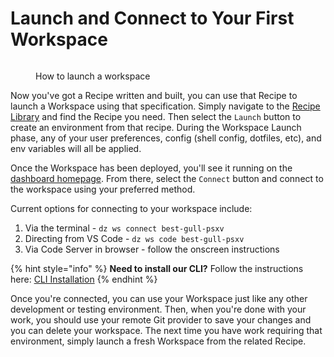 # Launch and Connect to Your First Workspace

<figure><img src="../../.gitbook/assets/CleanShot 2024-05-01 at 20.53.52@2x.png" alt=""><figcaption><p>How to launch a workspace</p></figcaption></figure>

Now you've got a Recipe written and built, you can use that Recipe to launch a Workspace using that specification. Simply navigate to the [Recipe Library](https://www.devzero.io/dashboard/recipes) and find the Recipe you need. Then select the `Launch` button to create an environment from that recipe. During the Workspace Launch phase, any of your user preferences, config (shell config, dotfiles, etc), and env variables will all be applied.

Once the Workspace has been deployed, you'll see it running on the [dashboard homepage](https://www.devzero.io/dashboard). From there, select the `Connect` button and connect to the workspace using your preferred method.

Current options for connecting to your workspace include:

1. Via the terminal - `dz ws connect best-gull-psxv`
2. Directing from VS Code - `dz ws code best-gull-psxv`
3. Via Code Server in browser - follow the onscreen instructions

{% hint style="info" %}
**Need to install our CLI?** Follow the instructions here: [CLI Installation](./../../references/cli-man-page/install-the-cli.md)
{% endhint %}

Once you're connected, you can use your Workspace just like any other development or testing environment. Then, when you're done with your work, you should use your remote Git provider to save your changes and you can delete your workspace. The next time you have work requiring that environment, simply launch a fresh Workspace from the related Recipe.

